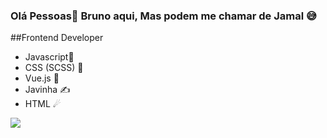  ### Olá Pessoas👋 Bruno aqui, Mas podem me chamar de Jamal  😅 

##Frontend Developer 

- Javascript🤗
- CSS (SCSS) 🎨
- Vue.js 🤖
- Javinha ✍
- HTML ☄

![](https://media.giphy.com/media/My6uWnBRiQrVC/giphy.gif)
